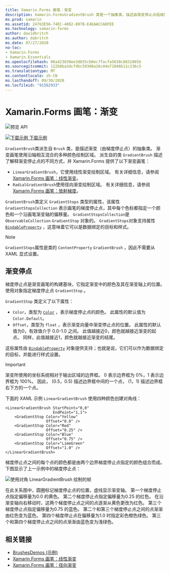 ```yaml
---
title: Xamarin.Forms 画笔：渐变
description: Xamarin.FormsGradientBrush 类是一个抽象类，描述由渐变停止点组成的渐变。
ms.prod: xamarin
ms.assetid: 24763E56-74EC-4082-897B-E4EAACCADFEE
ms.technology: xamarin-forms
author: davidbritch
ms.author: dabritch
ms.date: 07/27/2020
no-loc:
- Xamarin.Forms
- Xamarin.Essentials
ms.openlocfilehash: 08a423830ee3db55cb0ec7facfa5630c8832885b
ms.sourcegitcommit: 122b8ba3dcf4bc59368a16c44e71846b11c136c5
ms.translationtype: MT
ms.contentlocale: zh-CN
ms.lasthandoff: 09/30/2020
ms.locfileid: "91562933"
---
```

# <a name="no-locxamarinforms-brushes-gradients"></a>Xamarin.Forms 画笔：渐变

![预览 API](~/media/shared/preview.png "此 API 当前为预发布版本")

[![下载示例](~/media/shared/download.png) 下载示例](https://docs.microsoft.com/samples/xamarin/xamarin-forms-samples/userinterface-brushdemos/)

`GradientBrush`类派生自 `Brush` 类，是描述渐变（由梯度停止点）的抽象类。 渐变画笔使用沿轴相互混合的多种颜色绘制区域。 派生自的类 `GradientBrush` 描述了解释渐变停止点的不同方式，并 Xamarin.Forms 提供了以下渐变画笔：

- `LinearGradientBrush`，它使用线性渐变绘制区域。 有关详细信息，请参阅[ Xamarin.Forms 画笔：线性渐变](lineargradient.md)。
- `RadialGradientBrush`使用径向渐变绘制区域。 有关详细信息，请参阅[ Xamarin.Forms 画笔：放射梯度](radialgradient.md)。

`GradientBrush`类定义 `GradientStops` 类型的属性，该属性 `GradientStopsCollection` 表示画笔的梯度停止点，其中每个色标都指定一个颜色和一个沿画笔渐变轴的偏移量。 `GradientStopsCollection`是 `ObservableCollection` `GradientStop` 对象的。 `GradientStops`对象支持属性 [`BindableProperty`](xref:Xamarin.Forms.BindableProperty) ，这意味着它可以是数据绑定的目标和样式。

> [!NOTE]
> `GradientStops`属性是类的 `ContentProperty` `GradientBrush` ，因此不需要从 XAML 显式设置。

## <a name="gradient-stops"></a>渐变停点

梯度停止点是渐变画笔的构建基块，它指定渐变中的颜色及其在渐变轴上的位置。 使用对象指定梯度停止点 `GradientStop` 。

`GradientStop` 类定义了以下属性：

- `Color`，类型为 [`Color`](xref:Xamarin.Forms.Color) ，表示梯度停止点的颜色。 此属性的默认值为 `Color.Default`。
- `Offset`，类型为 `float` ，表示渐变向量中渐变停止点的位置。 此属性的默认值为0，有效值介于 0.0-1.0 之间。 此值越接近0，颜色就越接近渐变的起点。 同样，此值越接近1，颜色就越接近渐变的结尾。

这些属性由 [`BindableProperty`](xref:Xamarin.Forms.BindableProperty) 对象提供支持；也就是说，它们可以作为数据绑定的目标，并能进行样式设置。

> [!IMPORTANT]
> 渐变所使用的坐标系统相对于输出区域的边界框。 0 表示边界框为 0%，1 表示边界框为 100%。 因此， (0.5，0.5) 描述边界框中间的一个点， (1，1) 描述边界框右下方的一个点。

下面的 XAML 示例 `LinearGradientBrush` 使用四种颜色创建对角线：

```xaml
<LinearGradientBrush StartPoint="0,0"
                     EndPoint="1,1">
    <GradientStop Color="Yellow"
                  Offset="0.0" />
    <GradientStop Color="Red"
                  Offset="0.25" />
    <GradientStop Color="Blue"
                  Offset="0.75" />             
    <GradientStop Color="LimeGreen"
                  Offset="1.0" />
</LinearGradientBrush>                                                       
```

梯度停止点之间的每个点的颜色都是由两个边界梯度停止点指定的颜色组合而成。 下图显示了上一示例中的梯度停止点：

![使用对角 LinearGradientBrush 绘制的帧](gradient-images/gradient-stops.png)

在此关系图中，圆圈标记梯度停止点的位置，虚线显示渐变轴。 第一个梯度停止点指定偏移量为0.0 的黄色。 第二个梯度停止点指定偏移量为0.25 的红色。 在沿渐变轴向右移动时，这两个梯度停止点之间的点逐渐从黄色更改为红色。 第三个梯度停止点指定偏移量为0.75 的蓝色。 第二个和第三个梯度停止点之间的点渐渐由红色变为蓝色。 第四个梯度停止点在偏移量为1.0 时指定彩色橙色绿色。 第三个和第四个梯度停止点之间的点渐渐由蓝色变为浅绿色。

## <a name="related-links"></a>相关链接

- [BrushesDemos (示例) ](/samples/xamarin/xamarin-forms-samples/userinterface-brushdemos/)
- [Xamarin.Forms 画笔：线性渐变](lineargradient.md)
- [Xamarin.Forms 画笔：径向渐变](radialgradient.md)